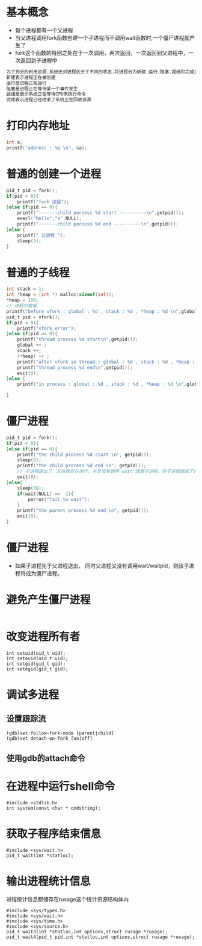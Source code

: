 # 基本概念
- 每个进程都有一个父进程
- 当父进程调用fork函数创建一个子进程而不调用wait函数时,一个僵尸进程就产生了
- fork这个函数的特别之处在于一次调用，两次返回，一次返回到父进程中，一次返回到子进程中


```c
为了充分的利用资源,系统还对进程区分了不同的状态.将进程分为新建,运行,阻塞,就绪和完成五个状态.
新建表示进程正在被创建
运行是进程正在运行
阻塞是进程正在等待某一个事件发生
就绪是表示系统正在等待CPU来执行命令
完成表示进程已经结束了系统正在回收资源
```

# 打印内存地址
```c
int a;
printf("address : %p \n", &a);
```

# 普通的创建一个进程
```c
pid_t pid = fork();
if(pid < 0){
    printf("fork 出错");
}else if(pid == 0){
    printf("-------child porcess %d start ----------\n",getpid());
    execl("hello","a",NULL);
    printf("-------child porcess %d end ----------\n",getpid());
}else {
    printf(" 父进程 ");
    sleep(3);
}
```

# 普通的子线程
```c
int stack = 1;
int *heap = (int *) malloc(sizeof(int));
*heap = 100;
// 进程中数据
printf("before vfork : global : %d , stack : %d , *heap : %d \n",global ,stack ,*heap);
pid_t pid = vfork();
if(pid < 0){
    printf("vfork error");
}else if(pid == 0){
    printf("thread process %d start\n",getpid());
    global ++ ;
    stack ++;
    (*heap) ++ ;
    printf("after vfork in thread : global : %d , stack : %d , *heap : %d \n",global ,stack ,*heap);
    printf("thread process %d end\n",getpid());
    exit(0);
}else {
    printf("in process : global : %d , stack : %d , *heap : %d \n",global ,stack ,*heap);

}
```


# 僵尸进程
```c
pid_t pid = fork();
if(pid < 0){
}else if(pid == 0){
    printf("the child process %d start \n", getpid());
    sleep(3);
    printf("the child process %d end \n", getpid());
    // 子进程退出了，父进程还在运行，并且没有调用 wait 清理子进程，则子进程就成了zombie
    exit(0);
}else{
    sleep(30);
    if(wait(NULL) == -1){
        perror("fail to wait");
    }
    printf("the parent process %d end \n", getpid());
    exit(0);
}
```


# 僵尸进程
- 如果子进程先于父进程退出， 同时父进程又没有调用wait/waitpid，则该子进程将成为僵尸进程。

# 避免产生僵尸进程
```
```

# 改变进程所有者
```
int setuid(uid_t uid);
int seteuid(uid_t uid);
int setgid(gid_t gid);
int setegid(gid_t gid);
```

# 调试多进程
## 设置跟踪流
```
(gdb)set follow-fork-mode [parent|child]
(gdb)set detach-on-fork [on|off]
```

## 使用gdb的attach命令



# 在进程中运行shell命令
```
#include <stdlib.h>
int system(const char * cmdstring);
```

# 获取子程序结束信息
```
#include <sys/wait.h>
pid_t wait(int *statloc);
```



# 输出进程统计信息
进程统计信息都储存在rusage这个统计资源结构体内
```
#include <sys/types.h>
#include <sys/wait.h>
#include <sys/time.h>
#include <sys/source.h>
pid_t wait3(int *statloc,int options,struct rusage *rusage);
pid_t wait4(pid_t pid,int *statloc,int options,struct rusage *rusage);

```
